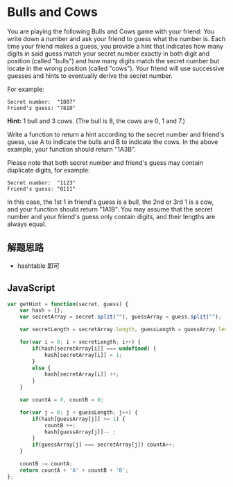 # Bulls and Cows

You are playing the following Bulls and Cows game with your friend: You write down a number and ask your friend to guess what the number is. Each time your friend makes a guess, you provide a hint that indicates how many digits in said guess match your secret number exactly in both digit and position (called "bulls") and how many digits match the secret number but locate in the wrong position (called "cows"). Your friend will use successive guesses and hints to eventually derive the secret number.

For example:

```
Secret number:  "1807"
Friend's guess: "7810"
```

**Hint:** 1 bull and 3 cows. (The bull is 8, the cows are 0, 1 and 7.)

Write a function to return a hint according to the secret number and friend's guess, use A to indicate the bulls and B to indicate the cows. In the above example, your function should return "1A3B".

Please note that both secret number and friend's guess may contain duplicate digits, for example:

```
Secret number:  "1123"
Friend's guess: "0111"
```

In this case, the 1st 1 in friend's guess is a bull, the 2nd or 3rd 1 is a cow, and your function should return "1A1B".
You may assume that the secret number and your friend's guess only contain digits, and their lengths are always equal.

## 解题思路

* hashtable 即可

## JavaScript

``` javascript
var getHint = function(secret, guess) {
    var hash = {};
    var secretArray = secret.split(""), guessArray = guess.split("");

    var secretLength = secretArray.length, guessLength = guessArray.length;

    for(var i = 0; i < secretLength; i++) {
        if(hash[secretArray[i]] === undefined) {
            hash[secretArray[i]] = 1;
        }
        else {
            hash[secretArray[i]] ++;
        }
    }

    var countA = 0, countB = 0;

    for(var j = 0; j < guessLength; j++) {
        if(hash[guessArray[j]] >= 1) {
            countB ++;
            hash[guessArray[j]]-- ;
        }
        if(guessArray[j] === secretArray[j]) countA++;
    }

    countB -= countA;
    return countA + 'A' + countB + 'B';
};

```
